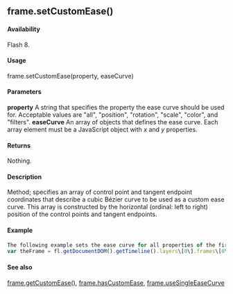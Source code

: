 ## frame.setCustomEase()

#### Availability

Flash 8.

#### Usage

frame.setCustomEase(property, easeCurve)

#### Parameters

**property** A string that specifies the property the ease curve should be used for. Acceptable values are "all", "position", "rotation", "scale", "color", and "filters".
**easeCurve** An array of objects that defines the ease curve. Each array element must be a JavaScript object with *x* and
*y* properties.

#### Returns

Nothing.

#### Description

Method; specifies an array of control point and tangent endpoint coordinates that describe a cubic Bézier curve to be used as a custom ease curve. This array is constructed by the horizontal (ordinal: left to right) position of the control points and tangent endpoints.

#### Example

```javascript
The following example sets the ease curve for all properties of the first frame in the first layer to the Bézier curve specified by the easeCurve array:
var theFrame = fl.getDocumentDOM().getTimeline().layers\[0\].frames\[0\]; var easeCurve = \[ {x:0,y:0}, {x:.3,y:.3}, {x:.7,y:.7}, {x:1,y:1} \]; theFrame.setCustomEase( "all", easeCurve );

```
#### See also

[frame.getCustomEase()](#!AdobeDocs/developers-animatesdk-docs/test/Frame_object/frame6.md), [frame.hasCustomEase](#!AdobeDocs/developers-animatesdk-docs/test/Frame_object/frame10.md), [frame.useSingleEaseCurve](#!AdobeDocs/developers-animatesdk-docs/test/Frame_object/frame40.md)
